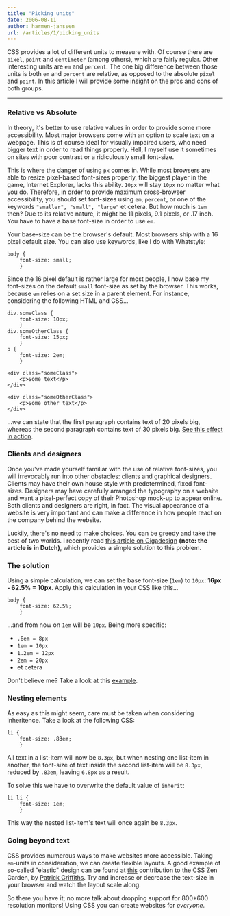 ```yaml
---
title: "Picking units"
date: 2006-08-11
author: harmen-janssen
url: /articles/1/picking_units
---
```


<p>
CSS provides a lot of different units to measure with. Of course there are <code>pixel</code>, <code>point</code> and <code>centimeter</code> (among others), which are fairly regular. Other interesting units are <code>em</code> and <code>percent</code>. The one big difference between those units is both <code>em</code> and <code>percent</code> are relative, as opposed to the absolute <code>pixel</code> and <code>point</code>. In this article I will provide some insight on the pros and cons of both groups.
</p>

---

### Relative vs Absolute

In theory, it's better to use relative values in order to provide some more accessibility. Most major browsers come with an option to scale text on a webpage. This is of course ideal for visually impaired users, who need bigger text in order to read things properly. Hell, I myself use it sometimes on sites with poor contrast or a ridiculously small font-size.

This is where the danger of using `px` comes in. While most browsers are able to resize pixel-based font-sizes properly, the biggest player in the game, Internet Explorer, lacks this ability. `10px` will stay `10px` no matter what you do. Therefore, in order to provide maximum cross-browser accessibility, you should set font-sizes using `em`, `percent`, or one of the keywords `"smaller", "small", "large"` et cetera. But how much is `1em` then? Due to its relative nature, it might be 11 pixels, 9.1 pixels, or .17 inch. You have to have a base font-size in order to use `em`.

Your base-size can be the browser's default. Most browsers ship with a 16 pixel default size. You can also use keywords, like I do with Whatstyle:

```
body {
	font-size: small;
	}
```

Since the 16 pixel default is rather large for most people, I now base my font-sizes on the default `small` font-size as set by the browser. This works, because `em` relies on a set size in a parent element. For instance, considering the following HTML and CSS...

```
div.someClass {
	font-size: 10px;
	}
div.someOtherClass {
	font-size: 15px;
	}
p {
	font-size: 2em;
	}
```

```
<div class="someClass">
	<p>Some text</p>
</div>

<div class="someOtherClass">
	<p>Some other text</p>
</div>
```

...we can state that the first paragraph contains text of 20 pixels big, whereas the second paragraph contains text of 30 pixels big. [See this effect in action](http://www.whatstyle.net/examples/pick_units.html "See this effect in action").

### Clients and designers

Once you've made yourself familiar with the use of relative font-sizes, you will irrevocably run into other obstacles: clients and graphical designers. Clients may have their own house style with predetermined, fixed font-sizes. Designers may have carefully arranged the typography on a website and want a pixel-perfect copy of their Photoshop mock-up to appear online. Both clients and designers are right, in fact. The visual appearance of a website is very important and can make a difference in how people react on the company behind the website.

Luckily, there's no need to make choices. You can be greedy and take the best of two worlds. I recently read [this article on Gigadesign](http://www.gigadesign.be/2005/05/tekst-vormgeven-met-em/ "Read about this technique on Gigadesign.be") **(note: the article is in Dutch)**, which provides a simple solution to this problem.

### The solution

Using a simple calculation, we can set the base font-size (`1em`) to `10px`: **16px - 62.5% = 10px**. Apply this calculation in your CSS like this...

```
body {
	font-size: 62.5%;
	}
```

...and from now on `1em` will be `10px`. Being more specific:

- `.8em = 8px`
- `1em = 10px`
- `1.2em = 12px`
- `2em = 20px`
- et cetera

Don't believe me? Take a look at this [example](http://www.whatstyle.net/examples/pick_units2.html "The proof").

### Nesting elements

As easy as this might seem, care must be taken when considering inheritence. Take a look at the following CSS:

```
li {
	font-size: .83em;
	}
```

All text in a list-item will now be `8.3px`, but when nesting one list-item in another, the font-size of text inside the second list-item will be `8.3px`, reduced by `.83em`, leaving `6.8px` as a result.

To solve this we have to overwrite the default value of `inherit`:

```
li li {
	font-size: 1em;
	}
```

This way the nested list-item's text will once again be `8.3px`.

### Going beyond text

CSS provides numerous ways to make websites more accessible. Taking `em`-units in consideration, we can create flexible layouts. A good example of so-called "elastic" design can be found at [this](http://www.csszengarden.com/063 "Visit this example of elastic layout at the CSS Zen Garden") contribution to the CSS Zen Garden, by [Patrick Griffiths](http://www.htmldog.com/ "Visit Patrick's website"). Try and increase or decrease the text-size in your browser and watch the layout scale along.

So there you have it; no more talk about dropping support for 800\*600 resolution monitors! Using CSS you can create websites for _everyone_.

